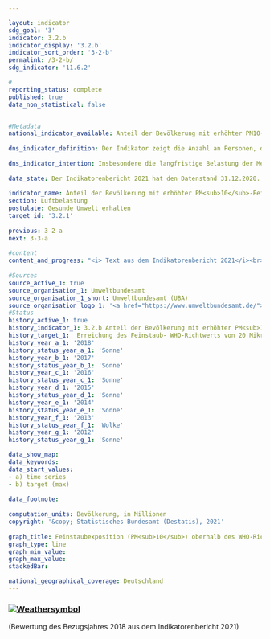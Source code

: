 ```yaml
---

layout: indicator    
sdg_goal: '3'    
indicator: 3.2.b    
indicator_display: '3.2.b'    
indicator_sort_order: '3-2-b'    
permalink: /3-2-b/    
sdg_indicator: '11.6.2'    

#    
reporting_status: complete    
published: true    
data_non_statistical: false    


#Metadata    
national_indicator_available: Anteil der Bevölkerung mit erhöhter PM10-Feinstaubexposition    
    
dns_indicator_definition: Der Indikator zeigt die Anzahl an Personen, die an ihrem Wohnort im Jahresmittel einer Exposition von mehr als 20 Mikrogramm (µg) Feinstaub PM<sub>10</sub> (Staubteilchen mit einem Durchmesser kleiner 10 Mikrometer) pro Kubikmeter (m³) Luft ausgesetzt waren (nur Hintergrundbelastungen, ohne lokale Quellen).    
    
dns_indicator_intention: Insbesondere die langfristige Belastung der Menschen mit Feinstaub kann u. a. zu Erkrankungen der Atemwege und des Herz-Kreislauf-Systems als auch zu einem erhöhten Risiko für Diabetes Mellitus Typ 2 und neurodegenerativen Erkrankungen führen. Zum besseren Schutz der Gesundheit soll daher bis zum Jahr 2030 erreicht werden, dass kein Mensch in Deutschland an seinem Wohnort einer Feinstaubkonzentration (PM<sub>10</sub>) von mehr als 20 Mikrogramm (μg) je Kubikmeter (m³) Luft im Jahresmittel ausgesetzt ist. Der Richtwert von 20 µg/m³ entspricht den Empfehlungen der Weltgesundheitsorganisation und ist deutlich strenger als der in der EU geltende Grenzwert von 40 µg/m³ im Jahresmittel.    
    
data_state: Der Indikatorenbericht 2021 hat den Datenstand 31.12.2020. Die Daten auf der DNS-Online Plattform werden regelmäßig aktualisiert, sodass online aktuellere Daten verfügbar sein können als im Indikatorenbericht 2021 veröffentlicht.    
    
indicator_name: Anteil der Bevölkerung mit erhöhter PM<sub>10</sub>-Feinstaubexposition    
section: Luftbelastung    
postulate: Gesunde Umwelt erhalten    
target_id: '3.2.1'    
    
previous: 3-2-a    
next: 3-3-a    
    
#content    
content_and_progress: "<i> Text aus dem Indikatorenbericht 2021</i><br><br>Als direkte Quellen von Feinstaub gelten die industrielle Erzeugung von Energie und Wärme, die Landwirtschaft, der Straßenverkehr und das Heizen, insbesondere mit festen Brennstoffen wie z.&nbsp;B. Holz in privaten Kaminen oder Kaminöfen, usw. Feinstaub kann jedoch auch durch sekundäre Partikelbildung infolge chemischer Reaktionen von Vorläufersubstanzen wie z.&nbsp;B. Schwefel- und Stickstoffoxiden, Ammoniak oder Kohlenwasserstoffen entstehen.<br><br>Der in der Luft enthaltene Feinstaub (PM<sub>10</sub>) wird an insgesamt mehr als 370 Luftmessstationen sowohl in Ballungsgebieten als auch in ländlichen Regionen in Deutschland erfasst. Für den Indikator werden aus methodischen Gründen nur diejenigen Messstationen berücksichtigt, die keinem direkten Feinstaubausstoß aus dem Verkehr oder anderen bedeutsamen lokalen Quellen ausgesetzt sind, da diese nur die punktuell erhöhte („Hot Spots“) und nicht die großflächige Belastung der Luft mit Feinstaub abbilden. Aus einer Kombination von Modellergebnissen mit den erhobenen Messdaten zur sogenannten Hintergrundbelastung wird die Feinstaubkonzentration für die gesamte Fläche Deutschlands ermittelt. In Kombination mit räumlichen Informationen zur Bevölkerungsverteilung lässt sich so die Anzahl der Personen bestimmen, die im Jahresmittel an ihrem Wohnort einer Feinstaubbelastung von mehr als 20 Mikrogramm pro Kubikmeter Luft ausgesetzt sind. Da die Modellrechnung nur diejenigen Messstationen einbezieht, die keinem direkten Feinstaubausstoß aus lokalen Quellen ausgesetzt sind, kann davon ausgegangen werden, dass der Indikator die tatsächliche Anzahl an Personen mit einer Feinstaubexposition über dem Richtwert der Weltgesundheitsorganisation unterschätzt.<br><br>Somit bildet der Indikator keine flächendeckende Einhaltung des Richtwertes ab, sondern eine auf die Wohnorte der Bevölkerung abseits starker Emissionsquellen für Feinstaub bezogene Einhaltung. Er gibt weder einen Hinweis auf die Höhe der Exposition der Bevölkerung insgesamt noch auf deren Variation im Jahresverlauf. Nicht gesondert betrachtet werden durch diesen Indikator zudem die Belastungen durch kleinere Feinstaubpartikel (PM<sub>2,5</sub> und PM<sub>0,1</sub>).<br><br>Die Feinstaubexposition mit PM<sub>10</sub> ist im Zeitraum von 2007 bis 2018 deutlich gesunken. Während im Jahr 2007 die durchschnittliche bevölkerungsgewichtete Feinstaubbelastung noch bei 18,9 Mikrogramm pro Kubikmeter Luft lag, betrug sie im Jahr 2018 nur noch etwa 15,4 Mikrogramm pro Kubikmeter. Im gleichen Zeitraum ist auch die Anzahl der Personen deutlich zurückgegangen, die im Jahresmittel an ihrem Wohnort einer Feinstaubbelastung von mehr als 20 Mikrogramm PM<sub>10</sub> pro Kubikmeter Luft ausgesetzt war: Im Jahr 2007 waren es 29,7 Millionen Personen, im Jahr 2018 noch rund 2,9 Millionen Personen.<br><br>Dabei hat auch das Wetter einen Einfluss auf die gemessene Feinstaubbelastung. Ein Teil des starken Rückgangs ab 2011 beruht vermutlich darauf, dass in den letzten Jahren vergleichsweise wenig austauscharme Wetterlagen in den Wintermonaten auftraten, wobei dieser Effekt seit dem Jahr 2015 stagniert. Je nach Windstärke, -richtung und Lufttemperatur kann Feinstaub einerseits über die Luftströmungen in andere Regionen und Länder transportiert werden oder sich andererseits, bei austauscharmen Wetterlagen, am Ort seiner Entstehung anreichern.<br><br>Wenn sich die durchschnittliche Entwicklung der letzten Jahre weiter fortsetzt, kann das Ziel, die Bevölkerung flächendeckend einer Feinstaubexposition von unter 20 Mikrogramm PM<sub>10</sub> pro Kubikmeter Luft im Jahresmittel auszusetzen, voraussichtlich erreicht werden."    
    
#Sources    
source_active_1: true                    
source_organisation_1: Umweltbundesamt                    
source_organisation_1_short: Umweltbundesamt (UBA)                    
source_organisation_logo_1: '<a href="https://www.umweltbundesamt.de/"><img src="https://g205sdgs.github.io/sdg-indicators/public/logos/uba.png" alt=" Umweltbundesamt (UBA)" title="Klicken Sie hier um zu der Homepage der Organisation zu gelangen" style="border: transparent"/></a>'                        
#Status    
history_active_1: true
history_indicator_1: 3.2.b Anteil der Bevölkerung mit erhöhter PM<sub>10</sub>-Feinstaubexposition
history_target_1:  Erreichung des Feinstaub- WHO-Richtwerts von 20 Mikrogramm/Kubikmeter für  PM<sub>10</sub> im Jahresmittel möglichst flächendeckend bis 2030
history_year_a_1: '2018'                            
history_status_year_a_1: 'Sonne'
history_year_b_1: '2017'                            
history_status_year_b_1: 'Sonne'
history_year_c_1: '2016'                            
history_status_year_c_1: 'Sonne'
history_year_d_1: '2015'                            
history_status_year_d_1: 'Sonne'
history_year_e_1: '2014'                            
history_status_year_e_1: 'Sonne'
history_year_f_1: '2013'                            
history_status_year_f_1: 'Wolke'
history_year_g_1: '2012'                            
history_status_year_g_1: 'Sonne'    

data_show_map:     
data_keywords:    
data_start_values:     
- a) time series
- b) target (max)
    
data_footnote:     
    
computation_units: Bevölkerung, in Millionen    
copyright: '&copy; Statistisches Bundesamt (Destatis), 2021'
    
graph_title: Feinstaubexposition (PM<sub>10</sub>) oberhalb des WHO-Richtwertes von mindestens 20 µg pro m<sup>3</sup> Luft im Jahresdurchschnitt    
graph_type: line    
graph_min_value:     
graph_max_value:     
stackedBar:     

national_geographical_coverage: Deutschland    
---    
```

<div>
  <div class="my-header">
    <h3>
      <a href="https://sustainabledevelopment-deutschland.github.io/status/"><img src="https://g205sdgs.github.io/sdg-indicators/public/Wettersymbole/Sonne.png" title="Bei Fortsetzung der Entwicklung beträgt die Abweichung vom Zielwert weniger als 5&nbsp;% der Differenz zwischen Zielwert und aktuellem Wert" alt="Weathersymbol" />
      </a>
    </h3>
  </div>
  <div class="my-header-note">
    <span> (Bewertung des Bezugsjahres 2018 aus dem Indikatorenbericht 2021)</span>
  </div>
</div>